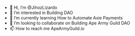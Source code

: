 - 👋 Hi, I’m @JihozLizardo
- 👀 I’m interested in Building DAO
- 🌱 I’m currently learning How to Automate Axie Payments
- 💞️ I’m looking to collaborate on Building Ape Army Guild DAO
- 📫 How to reach me ApeArmyGuild.io

<!---
JihozLizardo/JihozLizardo is a ✨ special ✨ repository because its `README.md` (this file) appears on your GitHub profile.
You can click the Preview link to take a look at your changes.
--->
